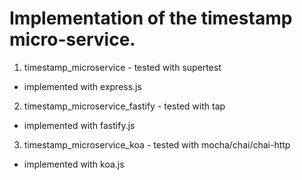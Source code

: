 
# Implementation of the timestamp micro-service.

1. timestamp_microservice - tested with supertest

* implemented with express.js

2. timestamp_microservice_fastify - tested with tap

* implemented with fastify.js

3. timestamp_microservice_koa - tested with mocha/chai/chai-http

* implemented with koa.js

